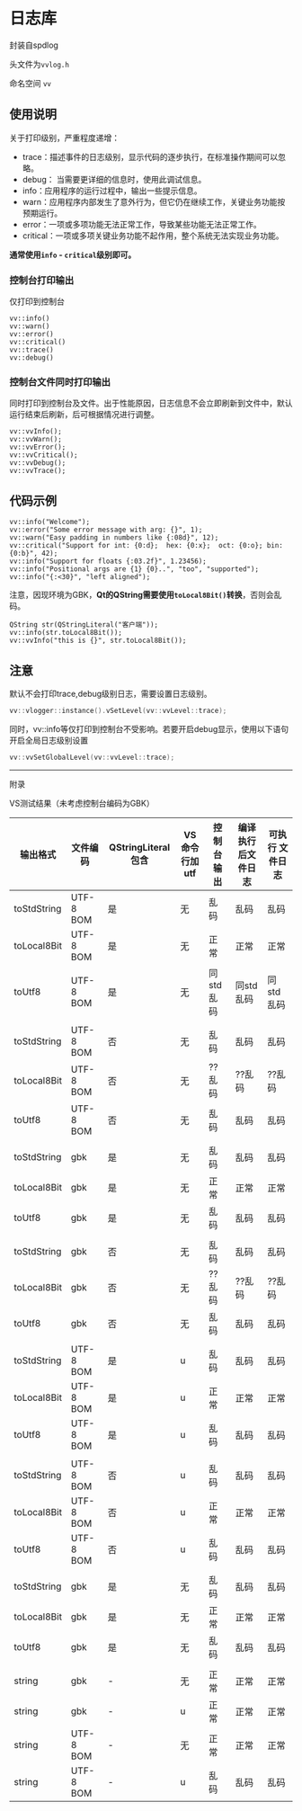# 日志库

封装自spdlog

头文件为`vvlog.h`

命名空间 `vv`

## 使用说明

关于打印级别，严重程度递增：

- trace：描述事件的日志级别，显示代码的逐步执行，在标准操作期间可以忽略。
- debug： 当需要更详细的信息时，使用此调试信息。
- info：应用程序的运行过程中，输出一些提示信息。
- warn：应用程序内部发生了意外行为，但它仍在继续工作，关键业务功能按预期运行。
- error：一项或多项功能无法正常工作，导致某些功能无法正常工作。
- critical：一项或多项关键业务功能不起作用，整个系统无法实现业务功能。

**通常使用`info` - `critical`级别即可。**

### 控制台打印输出

仅打印到控制台

```
vv::info()
vv::warn()
vv::error()
vv::critical()
vv::trace()
vv::debug()
```

### 控制台文件同时打印输出

同时打印到控制台及文件。出于性能原因，日志信息不会立即刷新到文件中，默认运行结束后刷新，后可根据情况进行调整。

```
vv::vvInfo();
vv::vvWarn();
vv::vvError();
vv::vvCritical();
vv::vvDebug();
vv::vvTrace();
```

## 代码示例

```
vv::info("Welcome");
vv::error("Some error message with arg: {}", 1);
vv::warn("Easy padding in numbers like {:08d}", 12);
vv::critical("Support for int: {0:d};  hex: {0:x};  oct: {0:o}; bin: {0:b}", 42);
vv::info("Support for floats {:03.2f}", 1.23456);
vv::info("Positional args are {1} {0}..", "too", "supported");
vv::info("{:<30}", "left aligned");
```

注意，因现环境为GBK，**Qt的QString需要使用`toLocal8Bit()`转换**，否则会乱码。

```
QString str(QStringLiteral("客户端"));
vv::info(str.toLocal8Bit());
vv::vvInfo("this is {}", str.toLocal8Bit());
```

## 注意

默认不会打印trace,debug级别日志，需要设置日志级别。

```cpp
vv::vlogger::instance().vSetLevel(vv::vvLevel::trace);
```

同时，vv::info等仅打印到控制台不受影响。若要开启debug显示，使用以下语句开启全局日志级别设置

```cpp
vv::vvSetGlobalLevel(vv::vvLevel::trace);
```





----

附录

VS测试结果（未考虑控制台编码为GBK）

| 输出格式    | 文件编码  | QStringLiteral包含 | VS命令行加utf | 控制台输出 | 编译执行后文件日志 | 可执行 文件日志 |
| ----------- | --------- | ------------------ | ------------- | ---------- | ------------------ | --------------- |
| toStdString | UTF-8 BOM | 是                 | 无            | 乱码       | 乱码               | 乱码            |
| toLocal8Bit | UTF-8 BOM | 是                 | 无            | 正常       | 正常               | 正常            |
| toUtf8      | UTF-8 BOM | 是                 | 无            | 同std乱码  | 同std乱码          | 同std乱码       |
|             |           |                    |               |            |                    |                 |
| toStdString | UTF-8 BOM | 否                 | 无            | 乱码       | 乱码               | 乱码            |
| toLocal8Bit | UTF-8 BOM | 否                 | 无            | ??乱码     | ??乱码             | ??乱码          |
| toUtf8      | UTF-8 BOM | 否                 | 无            | 乱码       | 乱码               | 乱码            |
|             |           |                    |               |            |                    |                 |
| toStdString | gbk       | 是                 | 无            | 乱码       | 乱码               | 乱码            |
| toLocal8Bit | gbk       | 是                 | 无            | 正常       | 正常               | 正常            |
| toUtf8      | gbk       | 是                 | 无            | 乱码       | 乱码               | 乱码            |
|             |           |                    |               |            |                    |                 |
| toStdString | gbk       | 否                 | 无            | 乱码       | 乱码               | 乱码            |
| toLocal8Bit | gbk       | 否                 | 无            | ??乱码     | ??乱码             | ??乱码          |
| toUtf8      | gbk       | 否                 | 无            | 乱码       | 乱码               | 乱码            |
|             |           |                    |               |            |                    |                 |
| toStdString | UTF-8 BOM | 是                 | u             | 乱码       | 乱码               | 乱码            |
| toLocal8Bit | UTF-8 BOM | 是                 | u             | 正常       | 正常               | 正常            |
| toUtf8      | UTF-8 BOM | 是                 | u             | 乱码       | 乱码               | 乱码            |
|             |           |                    |               |            |                    |                 |
| toStdString | UTF-8 BOM | 否                 | u             | 乱码       | 乱码               | 乱码            |
| toLocal8Bit | UTF-8 BOM | 否                 | u             | 正常       | 正常               | 正常            |
| toUtf8      | UTF-8 BOM | 否                 | u             | 乱码       | 乱码               | 乱码            |
|             |           |                    |               |            |                    |                 |
| toStdString | gbk       | 是                 | 无            | 乱码       | 乱码               | 乱码            |
| toLocal8Bit | gbk       | 是                 | 无            | 正常       | 正常               | 正常            |
| toUtf8      | gbk       | 是                 | 无            | 乱码       | 乱码               | 乱码            |
|             |           |                    |               |            |                    |                 |
| string      | gbk       | -                  | 无            | 正常       | 正常               | 正常            |
| string      | gbk       | -                  | u             | 正常       | 正常               | 正常            |
| string      | UTF-8 BOM | -                  | 无            | 正常       | 正常               | 正常            |
| string      | UTF-8 BOM | -                  | u             | 乱码       | 乱码               | 乱码            |

